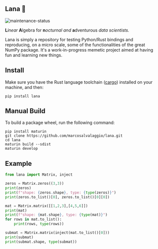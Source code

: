 ## Lana 🧶

![maintenance-status](https://img.shields.io/badge/maintenance-experimental-blue.svg)

**L***inear* **A**lgebra for **n***octurnal* *and* **a**dventurous *data scientists.*

Lana is simply a repository for testing Python/Rust bindings and reproducing, on a micro scale, some of the functionalities of the great NumPy package. It's a work-in-progress memetic project aimed at having fun and learning new things.

## Install 

Make sure you have the Rust language toolchain ([cargo](https://doc.rust-lang.org/cargo/getting-started/installation.html)) installed on your machine, and then:

```console
pip install lana
```

## Manual Build

To build a package wheel, run the following command:

```console
pip install maturin
git clone https://github.com/marcosalvalaggio/lana.git
cd lana
maturin build --sdist
maturin develop
```

## Example 

```python
from lana import Matrix, inject

zeros = Matrix.zeros((3,3))
print(zeros)
print(f"shape: {zeros.shape}, type: {type(zeros)}")
print(zeros.to_list()[0], zeros.to_list()[0][0])

mat = Matrix.matrix([[1,2,3],[4,5,6]])
print(mat)
print(f"shape: {mat.shape}, type: {type(mat)}")
for rows in mat.to_list():
    print(rows, type(rows))

submat = Matrix.matrix(inject(mat.to_list()[0]))
print(submat)
print(submat.shape, type(submat))
```
